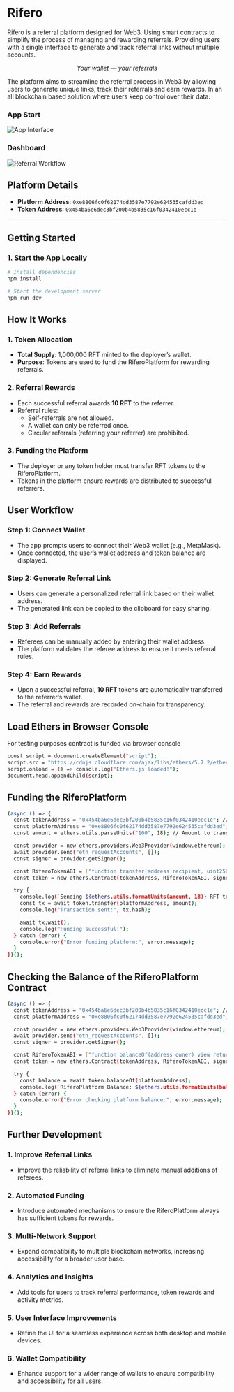 # Rifero

Rifero is a referral platform designed for Web3. Using smart contracts to simplify the process of managing and rewarding referrals. Providing users with a single interface to generate and track referral links without multiple accounts.

<p align="center"><i>Your wallet — your referrals</i></p>

The platform aims to streamline the referral process in Web3 by allowing users to generate unique links, track their referrals and earn rewards. In an all blockchain based solution where users keep control over their data.

### App Start

![App Interface](./frontend/src/assets/img/rifero-start.png 'Rifero App')

### Dashboard

![Referral Workflow](./frontend/src/assets/img/rifero-dashboard.png 'Rifero Dashboard')

## Platform Details

- **Platform Address**: `0xe8806fc0f62174dd3587e7792e624535cafdd3ed`
- **Token Address**: `0x454ba6e6dec3bf200b4b5835c16f0342410ecc1e`

---

## **Getting Started**

### 1. Start the App Locally

```bash
# Install dependencies
npm install

# Start the development server
npm run dev
```

## **How It Works**

### **1. Token Allocation**

- **Total Supply**: 1,000,000 RFT minted to the deployer’s wallet.
- **Purpose**: Tokens are used to fund the RiferoPlatform for rewarding referrals.

### **2. Referral Rewards**

- Each successful referral awards **10 RFT** to the referrer.
- Referral rules:
  - Self-referrals are not allowed.
  - A wallet can only be referred once.
  - Circular referrals (referring your referrer) are prohibited.

### **3. Funding the Platform**

- The deployer or any token holder must transfer RFT tokens to the RiferoPlatform.
- Tokens in the platform ensure rewards are distributed to successful referrers.

## **User Workflow**

### **Step 1: Connect Wallet**

- The app prompts users to connect their Web3 wallet (e.g., MetaMask).
- Once connected, the user’s wallet address and token balance are displayed.

### **Step 2: Generate Referral Link**

- Users can generate a personalized referral link based on their wallet address.
- The generated link can be copied to the clipboard for easy sharing.

### **Step 3: Add Referrals**

- Referees can be manually added by entering their wallet address.
- The platform validates the referee address to ensure it meets referral rules.

### **Step 4: Earn Rewards**

- Upon a successful referral, **10 RFT** tokens are automatically transferred to the referrer’s wallet.
- The referral and rewards are recorded on-chain for transparency.

## **Load Ethers in Browser Console**

For testing purposes contract is funded via browser console

```bash
const script = document.createElement("script");
script.src = "https://cdnjs.cloudflare.com/ajax/libs/ethers/5.7.2/ethers.umd.min.js";
script.onload = () => console.log("Ethers.js loaded!");
document.head.appendChild(script);
```

## Funding the RiferoPlatform

```bash
(async () => {
  const tokenAddress = "0x454ba6e6dec3bf200b4b5835c16f0342410ecc1e"; // RiferoToken address
  const platformAddress = "0xe8806fc0f62174dd3587e7792e624535cafdd3ed"; // RiferoPlatform address
  const amount = ethers.utils.parseUnits("100", 18); // Amount to transfer: 100 RFT

  const provider = new ethers.providers.Web3Provider(window.ethereum);
  await provider.send("eth_requestAccounts", []);
  const signer = provider.getSigner();

  const RiferoTokenABI = ["function transfer(address recipient, uint256 amount) public returns (bool)"];
  const token = new ethers.Contract(tokenAddress, RiferoTokenABI, signer);

  try {
    console.log(`Sending ${ethers.utils.formatUnits(amount, 18)} RFT to RiferoPlatform...`);
    const tx = await token.transfer(platformAddress, amount);
    console.log("Transaction sent:", tx.hash);

    await tx.wait();
    console.log("Funding successful!");
  } catch (error) {
    console.error("Error funding platform:", error.message);
  }
})();
```

## Checking the Balance of the RiferoPlatform Contract

```bash
(async () => {
  const tokenAddress = "0x454ba6e6dec3bf200b4b5835c16f0342410ecc1e"; // RiferoToken address
  const platformAddress = "0xe8806fc0f62174dd3587e7792e624535cafdd3ed"; // RiferoPlatform address

  const provider = new ethers.providers.Web3Provider(window.ethereum);
  await provider.send("eth_requestAccounts", []);
  const signer = provider.getSigner();

  const RiferoTokenABI = ["function balanceOf(address owner) view returns (uint256)"];
  const token = new ethers.Contract(tokenAddress, RiferoTokenABI, signer);

  try {
    const balance = await token.balanceOf(platformAddress);
    console.log(`RiferoPlatform Balance: ${ethers.utils.formatUnits(balance, 18)} RFT`);
  } catch (error) {
    console.error("Error checking platform balance:", error.message);
  }
})();
```

## **Further Development**

### **1. Improve Referral Links**

- Improve the reliability of referral links to eliminate manual additions of referees.

### **2. Automated Funding**

- Introduce automated mechanisms to ensure the RiferoPlatform always has sufficient tokens for rewards.

### **3. Multi-Network Support**

- Expand compatibility to multiple blockchain networks, increasing accessibility for a broader user base.

### **4. Analytics and Insights**

- Add tools for users to track referral performance, token rewards and activity metrics.

### **5. User Interface Improvements**

- Refine the UI for a seamless experience across both desktop and mobile devices.

### **6. Wallet Compatibility**

- Enhance support for a wider range of wallets to ensure compatibility and accessibility for all users.
